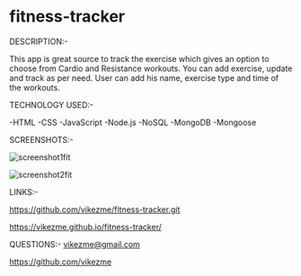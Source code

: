 # fitness-tracker

DESCRIPTION:-

This app is great source to track the exercise which gives an option to choose from Cardio and Resistance workouts.
You can add exercise, update and track as per need.
User can add his name, exercise type and time of the workouts.


TECHNOLOGY USED:-

-HTML
-CSS
-JavaScript
-Node.js
-NoSQL
-MongoDB
-Mongoose

SCREENSHOTS:-

![screenshot1fit](https://user-images.githubusercontent.com/76554370/137232069-ae13e862-c80a-415d-825d-9e466cb5fce2.JPG)


![screenshot2fit](https://user-images.githubusercontent.com/76554370/137232088-ce991362-e126-42db-b065-51b37877e7b4.JPG)



LINKS:-

https://github.com/vikezme/fitness-tracker.git

https://vikezme.github.io/fitness-tracker/

QUESTIONS:-
vikezme@gmail.com

https://github.com/vikezme
